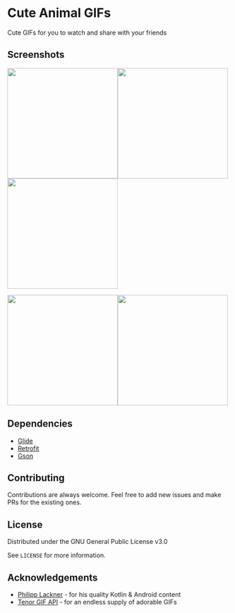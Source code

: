 # Cute Animal GIFs

Cute GIFs for you to watch and share with your friends

## Screenshots

<img src="https://user-images.githubusercontent.com/42904676/142964442-7b58c1cd-eaea-4d01-af76-bf68fd1bd827.png" width="250" /><img src="https://user-images.githubusercontent.com/42904676/142964439-9d690703-6911-4b80-89c6-1e21d37a75d6.png" width="250" /><img src="https://user-images.githubusercontent.com/42904676/142964433-f36b4f6e-2a19-42dd-ba10-1064e4d71804.png" width="250" />

<img src="https://user-images.githubusercontent.com/42904676/142964430-c8abc529-196f-46f8-b6bb-d2828591619f.png" width="250" /><img src="https://user-images.githubusercontent.com/42904676/142964421-fab7c5eb-69f7-4bcb-9104-0a68ca8283cc.png" width="250" />

## Dependencies

* [Glide](https://github.com/bumptech/glide)
* [Retrofit](https://github.com/square/retrofit)
* [Gson](https://github.com/google/gson)

## Contributing

Contributions are always welcome. Feel free to add new issues and make PRs for the existing ones.

## License
Distributed under the GNU General Public License v3.0

See `LICENSE` for more information.

## Acknowledgements
- [Philipp Lackner](https://github.com/philipplackner) - for his quality Kotlin & Android content
- [Tenor GIF API](https://tenor.com/gifapi) - for an endless supply of adorable GIFs